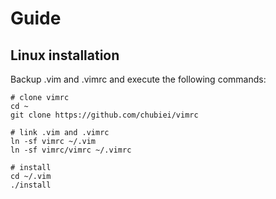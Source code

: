 Guide
=====

Linux installation
------------------

Backup .vim and .vimrc and execute the following commands:

    # clone vimrc
    cd ~
    git clone https://github.com/chubiei/vimrc
   
    # link .vim and .vimrc
    ln -sf vimrc ~/.vim
    ln -sf vimrc/vimrc ~/.vimrc
   
    # install
    cd ~/.vim
    ./install

